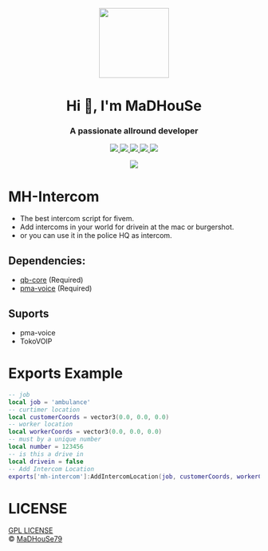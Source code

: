 <p align="center">
    <img width="140" src="https://icons.iconarchive.com/icons/iconarchive/red-orb-alphabet/128/Letter-M-icon.png" />  
    <h1 align="center">Hi 👋, I'm MaDHouSe</h1>
    <h3 align="center">A passionate allround developer </h3>    
</p>

<p align="center">
  <a href="https://github.com/MaDHouSe79/mh-intercom/issues">
    <img src="https://img.shields.io/github/issues/MaDHouSe79/mh-intercom"/> 
  </a>
  <a href="https://github.com/MaDHouSe79/mh-intercom/watchers">
    <img src="https://img.shields.io/github/watchers/MaDHouSe79/mh-intercom"/> 
  </a> 
  <a href="https://github.com/MaDHouSe79/mh-intercom/network/members">
    <img src="https://img.shields.io/github/forks/MaDHouSe79/mh-intercom"/> 
  </a>  
  <a href="https://github.com/MaDHouSe79/mh-intercom/stargazers">
    <img src="https://img.shields.io/github/stars/MaDHouSe79/mh-intercom?color=white"/> 
  </a>
  <a href="https://github.com/MaDHouSe79/mh-intercom/blob/main/LICENSE">
    <img src="https://img.shields.io/github/license/MaDHouSe79/mh-intercom?color=black"/> 
  </a>      
</p>

<p align="center">
  <img alig src="https://github-profile-trophy.vercel.app/?username=MaDHouSe79&margin-w=15&column=6" />
</p>

# MH-Intercom
- The best intercom script for fivem.
- Add intercoms in your world for drivein at the mac or burgershot.
- or you can use it in the police HQ as intercom.

## Dependencies:
- [qb-core](https://github.com/qbcore-framework/qb-core) (Required)
- [pma-voice](https://github.com/AvarianKnight/pma-voice) (Required)

## Suports
- pma-voice
- TokoVOIP

# Exports Example
```lua
-- job 
local job = 'ambulance'
-- curtimer location
local customerCoords = vector3(0.0, 0.0, 0.0)
-- worker location
local workerCoords = vector3(0.0, 0.0, 0.0)
-- must by a unique number
local number = 123456
-- is this a drive in
local drivein = false
-- Add Intercom Location 
exports['mh-intercom']:AddIntercomLocation(job, customerCoords, workerCoords, number, drivein)
```

# LICENSE
[GPL LICENSE](./LICENSE)<br />
&copy; [MaDHouSe79](https://www.youtube.com/@MaDHouSe79)
